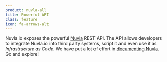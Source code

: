 ```yaml
---
product: nuvla-all
title: Powerful API
class: feature
icon: fa-arrows-alt
---
```


Nuvla.io exposes the powerful [Nuvla](/products-and-services/nuvla) REST API.  The API allows developers to integrate Nuvla.io into third party systems, script it and even use it as *Infrastructure as Code*.  We have put a lot of effort in [documenting Nuvla](https://docs.nuvla.io). Go and explore!
